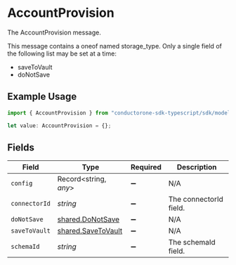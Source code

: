 # AccountProvision

The AccountProvision message.

This message contains a oneof named storage_type. Only a single field of the following list may be set at a time:
  - saveToVault
  - doNotSave


## Example Usage

```typescript
import { AccountProvision } from "conductorone-sdk-typescript/sdk/models/shared";

let value: AccountProvision = {};
```

## Fields

| Field                                                           | Type                                                            | Required                                                        | Description                                                     |
| --------------------------------------------------------------- | --------------------------------------------------------------- | --------------------------------------------------------------- | --------------------------------------------------------------- |
| `config`                                                        | Record<string, *any*>                                           | :heavy_minus_sign:                                              | N/A                                                             |
| `connectorId`                                                   | *string*                                                        | :heavy_minus_sign:                                              | The connectorId field.                                          |
| `doNotSave`                                                     | [shared.DoNotSave](../../../sdk/models/shared/donotsave.md)     | :heavy_minus_sign:                                              | N/A                                                             |
| `saveToVault`                                                   | [shared.SaveToVault](../../../sdk/models/shared/savetovault.md) | :heavy_minus_sign:                                              | N/A                                                             |
| `schemaId`                                                      | *string*                                                        | :heavy_minus_sign:                                              | The schemaId field.                                             |